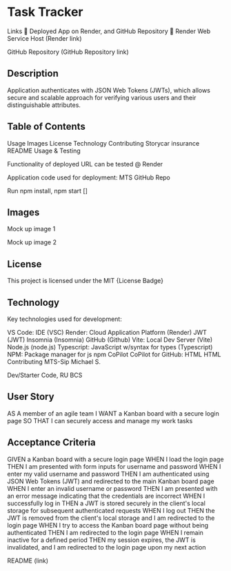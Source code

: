 # Task Tracker

Links 🔴 Deployed App on Render, and GitHub Repository 🔴
Render Web Service Host (Render link)

GitHub Repository (GitHub Repository link)

## Description

Application authenticates with JSON Web Tokens (JWTs), which allows secure and scalable approach for verifying various users and their distinguishable attributes.

## Table of Contents

Usage
Images
License
Technology
Contributing
Storycar insurance
README
Usage & Testing

Functionality of deployed URL can be tested @ Render

Application code used for deployment: MTS GitHub Repo

Run npm install, npm start []

## Images

Mock up image 1

Mock up image 2

## License

This project is licensed under the MIT
{License Badge}

## Technology

Key technologies used for development:

VS Code: IDE (VSC)
Render: Cloud Application Platform (Render)
JWT (JWT)
Insomnia (Insomnia)
GitHub (Github)
Vite: Local Dev Server (Vite)
Node.js (node.js)
Typescript: JavaScript w/syntax for types (Typescript)
NPM: Package manager for js npm
CoPilot CoPilot for GitHub:
HTML HTML
Contributing
MTS-Sip Michael S.

Dev/Starter Code, RU BCS

## User Story

AS A member of an agile team
I WANT a Kanban board with a secure login page
SO THAT I can securely access and manage my work tasks

## Acceptance Criteria

GIVEN a Kanban board with a secure login page
WHEN I load the login page
THEN I am presented with form inputs for username and password
WHEN I enter my valid username and password
THEN I am authenticated using JSON Web Tokens (JWT) and redirected to the main Kanban board page
WHEN I enter an invalid username or password
THEN I am presented with an error message indicating that the credentials are incorrect
WHEN I successfully log in
THEN a JWT is stored securely in the client's local storage for subsequent authenticated requests
WHEN I log out
THEN the JWT is removed from the client's local storage and I am redirected to the login page
WHEN I try to access the Kanban board page without being authenticated
THEN I am redirected to the login page
WHEN I remain inactive for a defined period
THEN my session expires, the JWT is invalidated, and I am redirected to the login page upon my next action

README
(link)
